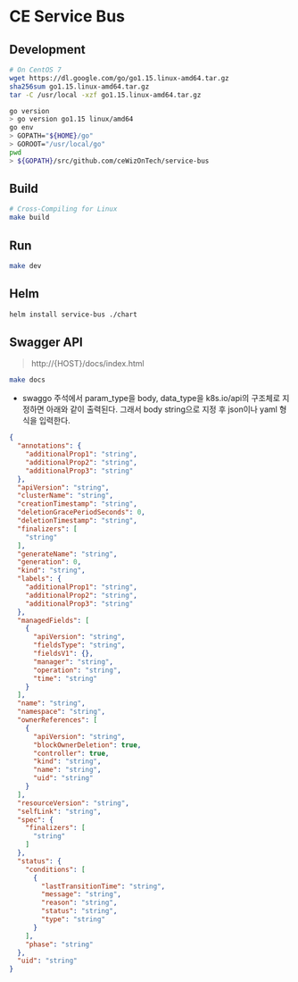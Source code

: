 # CE Service Bus

## Development

```bash
# On CentOS 7
wget https://dl.google.com/go/go1.15.linux-amd64.tar.gz
sha256sum go1.15.linux-amd64.tar.gz
tar -C /usr/local -xzf go1.15.linux-amd64.tar.gz

go version
> go version go1.15 linux/amd64
go env
> GOPATH="${HOME}/go"
> GOROOT="/usr/local/go"
pwd
> ${GOPATH}/src/github.com/ceWizOnTech/service-bus

```

## Build

```bash
# Cross-Compiling for Linux
make build
```

## Run

```bash
make dev
```

## Helm

```bash
helm install service-bus ./chart
```

## Swagger API

> http://{HOST}/docs/index.html

```bash
make docs
```

- swaggo 주석에서 param_type을 body, data_type을 k8s.io/api의 구조체로 지정하면 아래와 같이 출력된다.
그래서 body string으로 지정 후 json이나 yaml 형식을 입력한다.

```json
{
  "annotations": {
    "additionalProp1": "string",
    "additionalProp2": "string",
    "additionalProp3": "string"
  },
  "apiVersion": "string",
  "clusterName": "string",
  "creationTimestamp": "string",
  "deletionGracePeriodSeconds": 0,
  "deletionTimestamp": "string",
  "finalizers": [
    "string"
  ],
  "generateName": "string",
  "generation": 0,
  "kind": "string",
  "labels": {
    "additionalProp1": "string",
    "additionalProp2": "string",
    "additionalProp3": "string"
  },
  "managedFields": [
    {
      "apiVersion": "string",
      "fieldsType": "string",
      "fieldsV1": {},
      "manager": "string",
      "operation": "string",
      "time": "string"
    }
  ],
  "name": "string",
  "namespace": "string",
  "ownerReferences": [
    {
      "apiVersion": "string",
      "blockOwnerDeletion": true,
      "controller": true,
      "kind": "string",
      "name": "string",
      "uid": "string"
    }
  ],
  "resourceVersion": "string",
  "selfLink": "string",
  "spec": {
    "finalizers": [
      "string"
    ]
  },
  "status": {
    "conditions": [
      {
        "lastTransitionTime": "string",
        "message": "string",
        "reason": "string",
        "status": "string",
        "type": "string"
      }
    ],
    "phase": "string"
  },
  "uid": "string"
}
```
